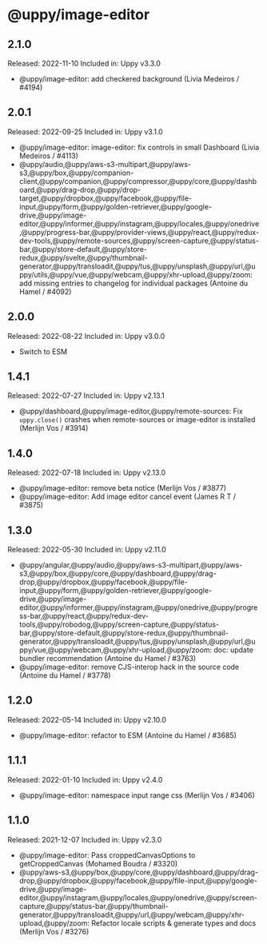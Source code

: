 # @uppy/image-editor

## 2.1.0

Released: 2022-11-10
Included in: Uppy v3.3.0

- @uppy/image-editor: add checkered background (Livia Medeiros / #4194)

## 2.0.1

Released: 2022-09-25
Included in: Uppy v3.1.0

- @uppy/image-editor: image-editor: fix controls in small Dashboard (Livia Medeiros / #4113)
- @uppy/audio,@uppy/aws-s3-multipart,@uppy/aws-s3,@uppy/box,@uppy/companion-client,@uppy/companion,@uppy/compressor,@uppy/core,@uppy/dashboard,@uppy/drag-drop,@uppy/drop-target,@uppy/dropbox,@uppy/facebook,@uppy/file-input,@uppy/form,@uppy/golden-retriever,@uppy/google-drive,@uppy/image-editor,@uppy/informer,@uppy/instagram,@uppy/locales,@uppy/onedrive,@uppy/progress-bar,@uppy/provider-views,@uppy/react,@uppy/redux-dev-tools,@uppy/remote-sources,@uppy/screen-capture,@uppy/status-bar,@uppy/store-default,@uppy/store-redux,@uppy/svelte,@uppy/thumbnail-generator,@uppy/transloadit,@uppy/tus,@uppy/unsplash,@uppy/url,@uppy/utils,@uppy/vue,@uppy/webcam,@uppy/xhr-upload,@uppy/zoom: add missing entries to changelog for individual packages (Antoine du Hamel / #4092)

## 2.0.0

Released: 2022-08-22
Included in: Uppy v3.0.0

- Switch to ESM

## 1.4.1

Released: 2022-07-27
Included in: Uppy v2.13.1

- @uppy/dashboard,@uppy/image-editor,@uppy/remote-sources: Fix `uppy.close()` crashes when remote-sources or image-editor is installed (Merlijn Vos / #3914)

## 1.4.0

Released: 2022-07-18
Included in: Uppy v2.13.0

- @uppy/image-editor: remove beta notice (Merlijn Vos / #3877)
- @uppy/image-editor: Add image editor cancel event (James R T / #3875)

## 1.3.0

Released: 2022-05-30
Included in: Uppy v2.11.0

- @uppy/angular,@uppy/audio,@uppy/aws-s3-multipart,@uppy/aws-s3,@uppy/box,@uppy/core,@uppy/dashboard,@uppy/drag-drop,@uppy/dropbox,@uppy/facebook,@uppy/file-input,@uppy/form,@uppy/golden-retriever,@uppy/google-drive,@uppy/image-editor,@uppy/informer,@uppy/instagram,@uppy/onedrive,@uppy/progress-bar,@uppy/react,@uppy/redux-dev-tools,@uppy/robodog,@uppy/screen-capture,@uppy/status-bar,@uppy/store-default,@uppy/store-redux,@uppy/thumbnail-generator,@uppy/transloadit,@uppy/tus,@uppy/unsplash,@uppy/url,@uppy/vue,@uppy/webcam,@uppy/xhr-upload,@uppy/zoom: doc: update bundler recommendation (Antoine du Hamel / #3763)
- @uppy/image-editor: remove CJS-interop hack in the source code (Antoine du Hamel / #3778)

## 1.2.0

Released: 2022-05-14
Included in: Uppy v2.10.0

- @uppy/image-editor: refactor to ESM (Antoine du Hamel / #3685)

## 1.1.1

Released: 2022-01-10
Included in: Uppy v2.4.0

- @uppy/image-editor: namespace input range css (Merlijn Vos / #3406)

## 1.1.0

Released: 2021-12-07
Included in: Uppy v2.3.0

- @uppy/image-editor: Pass croppedCanvasOptions to getCroppedCanvas (Mohamed Boudra / #3320)
- @uppy/aws-s3,@uppy/box,@uppy/core,@uppy/dashboard,@uppy/drag-drop,@uppy/dropbox,@uppy/facebook,@uppy/file-input,@uppy/google-drive,@uppy/image-editor,@uppy/instagram,@uppy/locales,@uppy/onedrive,@uppy/screen-capture,@uppy/status-bar,@uppy/thumbnail-generator,@uppy/transloadit,@uppy/url,@uppy/webcam,@uppy/xhr-upload,@uppy/zoom: Refactor locale scripts & generate types and docs (Merlijn Vos / #3276)

